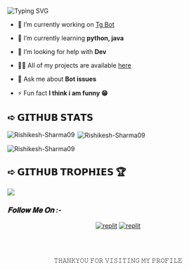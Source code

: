 ![Typing SVG](https://readme-typing-svg.herokuapp.com/?lines=🅗🅔🅛🅛🅞+🅜🅨+🅝🅐🅜🅔+🅘🅢+🅡🅚+🅑🅞🅣🅩+.+.+.+)
</p>

- 🔭 I’m currently working on [Tg Bot](https://telegram.dog/Rk_botz)

- 🌱 I’m currently learning **python, java**

- 🤝 I’m looking for help with **Dev**

- 👨‍💻 All of my projects are available [here](https://telegram.dog/rk_botz)

- 💬 Ask me about **Bot issues**

- ⚡ Fun fact **I think i am funny 😁**


## ➪ 𝗚𝗜𝗧𝗛𝗨𝗕 𝗦𝗧𝗔𝗧𝗦
<p><img align="left" src="https://github-readme-stats.vercel.app/api/top-langs?username=Rishikesh-Sharma09&show_icons=true&locale=en&layout=compact" alt="Rishikesh-Sharma09" /></p>

<p>&nbsp;<img align="center" src="https://github-readme-stats.vercel.app/api?username=Rishikesh-Sharma09&show_icons=true&locale=en" alt="Rishikesh-Sharma09" /></p>

<p><img align="center" src="https://github-readme-streak-stats.herokuapp.com/?user=Rishikesh-Sharma09&" alt="Rishikesh-Sharma09" /></p>


## ➪ 𝗚𝗜𝗧𝗛𝗨𝗕 𝗧𝗥𝗢𝗣𝗛𝗜𝗘𝗦 🏆
![](https://github-profile-trophy.vercel.app/?username=Rishikesh-Sharma09 )


<h3><i>𝐅𝐨𝐥𝐥𝐨𝐰 𝐌𝐞 𝐎𝐧 :-</i></h3>
</p>
<p align="center">
<a href="https://www.telegram.dog/Rk_botz"><img alt="replit" src="https://img.shields.io/badge/-Telegram-blue?style=for-the-badge&logo=telegram&logoColor=white"/></a>
<a href="https://youtube.com/@Rk_botz"><img alt="replit" src="https://img.shields.io/badge/-youtube-red?style=for-the-badge&logo=youtube&logoColor=white"/></a>
</p>
<br>
<br>
<p align="center">
𝚃𝙷𝙰𝙽𝙺𝚈𝙾𝚄 𝙵𝙾𝚁 𝚅𝙸𝚂𝙸𝚃𝙸𝙽𝙶 𝙼𝚈 𝙿𝚁𝙾𝙵𝙸𝙻𝙴
</p>
